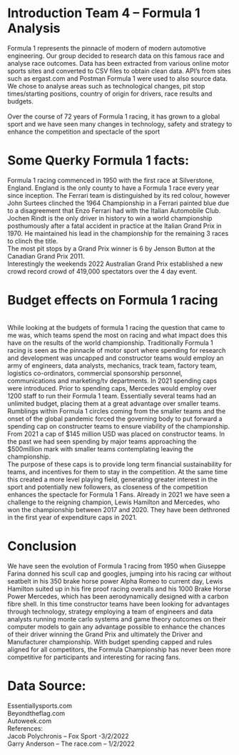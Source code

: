 # Introduction Team 4 – Formula 1 Analysis<br>
Formula 1 represents the pinnacle of modern of modern automotive engineering.  Our group decided to research data on this famous race and analyse race outcomes.  Data has been extracted from various online motor sports sites and converted to CSV files to obtain clean data.  API’s from sites such as ergast.com and Postman Formula 1 were used to also source data. <br> 
We chose to analyse areas such as technological changes, pit stop times/starting positions, country of origin for drivers, race results and budgets.<br>  
Over the course of 72 years of Formula 1 racing, it has grown to a global sport and we have seen many changes in technology, safety and strategy to enhance the competition and spectacle of the sport<br>
# Some Querky Formula 1 facts:<br>
Formula 1 racing commenced in 1950 with the first race at Silverstone, England. England is the only county to have a Formula 1 race every year since inception.
The Ferrari team is distinguished by its red colour, however John Surtees clinched the 1964 Championship in a Ferrari painted blue due to a disagreement that Enzo Ferrari had with the Italian Automobile Club.<br>
Jochen Rindt is the only driver in history to win a world championship posthumously after a fatal accident in practice at the Italian Grand Prix in 1970.  He maintained his lead in the championship for the remaining 3 races to clinch the title.<br>
The most pit stops by a Grand Prix winner is 6 by Jenson Button at the Canadian Grand Prix 2011. <br> 
Interestingly the weekends 2022 Australian Grand Prix established a new crowd record crowd of  419,000 spectators over the 4 day event.<br>


# Budget effects on Formula 1 racing
<br>
While looking at the budgets of formula 1 racing the question that came to me was, which teams spend the most on racing and what impact does this have on the results of the world championship.   Traditionally Formula 1 racing is seen as the pinnacle of motor sport where spending for research and development was uncapped and constructor teams would employ an army of engineers, data analysts, mechanics, track team, factory team, logistics co-ordinators, commercial sponsorship personnel, communications and marketing/tv departments.  In 2021 spending caps were introduced.  Prior to spending caps, Mercedes would employ over 1200 staff to run their Formula 1 team.  Essentially several teams had an unlimited budget, placing them at a great advantage over smaller teams.  Rumblings within Formula 1 circles coming from the smaller teams and the onset of the global pandemic forced the governing body to put forward a spending cap on constructer teams to ensure viability of the championship.  From 2021 a cap of $145 million USD was placed on constructor teams.  In the past we had seen spending by major teams approaching the $500million mark with smaller teams contemplating leaving the championship.
<br>
The purpose of these caps is to provide long term financial sustainability for teams, and incentives for them to stay in the competition.  At the same time this created a more level playing field, generating greater interest in the sport and potentially new followers, as closeness of the competition enhances the spectacle for Formula 1 Fans.  Already in 2021 we have seen a challenge to the reigning champion, Lewis Hamilton and Mercedes, who won the championship between 2017 and 2020.  They have been dethroned in the first year of expenditure caps in 2021. 
<br>

# Conclusion

We have seen the evolution of Formula 1 racing from 1950 when Giuseppe Farina donned his scull cap and googles, jumping into his racing car without seatbelt in his 350 brake horse power Alpha Romeo to current day, Lewis Hamilton suited up in his fire proof racing overalls and his 1000 Brake Horse Power Mercedes,  which has been aerodynamically designed with a carbon fibre shell.   In this time constructor teams have been looking for advantages through technology, strategy employing a team of engineers and data analysts running monte carlo systems and game theory outcomes on their computer models to gain any advantage possible to enhance the chances of their driver winning the Grand Prix and ultimately the Driver and Manufacturer championship.  With budget spending capped and rules aligned for all competitors, the Formula Championship has never been more competitive for participants and interesting for racing fans.




# Data Source:<br>
Essentiallysports.com<br>
Beyondtheflag.com<br>
Autoweek.com<br>
References:<br>
Jacob Polychronis – Fox Sport -3/2/2022<br>
Garry Anderson – The race.com – 1/2/2022<br>
